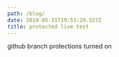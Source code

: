 ```yaml
---
path: /blog/
date: 2019-05-31T19:53:29.327Z
title: protected live test
---
```

github branch protections turned on
